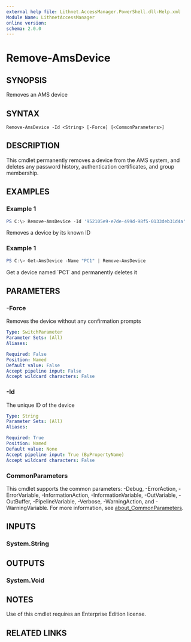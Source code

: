 ```yaml
---
external help file: Lithnet.AccessManager.PowerShell.dll-Help.xml
Module Name: LithnetAccessManager
online version:
schema: 2.0.0
---
```


# Remove-AmsDevice

## SYNOPSIS
Removes an AMS device

## SYNTAX

```
Remove-AmsDevice -Id <String> [-Force] [<CommonParameters>]
```

## DESCRIPTION
This cmdlet permanently removes a device from the AMS system, and deletes any password history, authentication certificates, and group membership.

## EXAMPLES

### Example 1
```powershell
PS C:\> Remove-AmsDevice -Id '952105e9-e7de-499d-98f5-0133deb31d4a'
```

Removes a device by its known ID

### Example 1
```powershell
PS C:\> Get-AmsDevice -Name "PC1" | Remove-AmsDevice
```

Get a device named \`PC1\` and permanently deletes it

## PARAMETERS

### -Force
Removes the device without any confirmation prompts

```yaml
Type: SwitchParameter
Parameter Sets: (All)
Aliases:

Required: False
Position: Named
Default value: False
Accept pipeline input: False
Accept wildcard characters: False
```

### -Id
The unique ID of the device

```yaml
Type: String
Parameter Sets: (All)
Aliases:

Required: True
Position: Named
Default value: None
Accept pipeline input: True (ByPropertyName)
Accept wildcard characters: False
```

### CommonParameters
This cmdlet supports the common parameters: -Debug, -ErrorAction, -ErrorVariable, -InformationAction, -InformationVariable, -OutVariable, -OutBuffer, -PipelineVariable, -Verbose, -WarningAction, and -WarningVariable. For more information, see [about_CommonParameters](http://go.microsoft.com/fwlink/?LinkID=113216).

## INPUTS

### System.String
## OUTPUTS

### System.Void
## NOTES
Use of this cmdlet requires an Enterprise Edition license.

## RELATED LINKS
